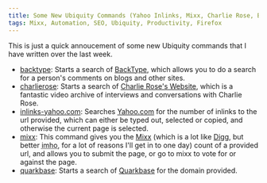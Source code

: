 ```yaml
---
title: Some New Ubiquity Commands (Yahoo Inlinks, Mixx, Charlie Rose, BackType, Quarkbase)
tags: Mixx, Automation, SEO, Ubiquity, Productivity, Firefox
---
```

This is just a quick annoucement of some new Ubiquity commands that I have written over the last week.
</p>

<ul>
  <li>
		<a title="Ubiquity Command to Search BackType.com" target="_blank" rev="vote-for" href="/tools/ubiquity/backtype/backtype.cfm">backtype</a>:
		Starts a search of <a title="BackType" rel="external" rev="vote-for" target="_blank" href="http://www.backtype.com/">BackType</a>, which allows you to do a search for a person's comments on blogs and other sites.
	</li>
	<li>
		<a title="Ubiquity Command to Search CharlieRose.com" target="_blank" rev="vote-for" href="/tools/ubiquity/charlierose/charlierose.cfm">charlierose</a>:
		Starts a search of <a title="Charlie Rose" rel="external" rev="vote-for" target="_blank" href="http://www.charlierose.com/">Charlie Rose's Website</a>, which is a fantastic video archive of interviews and conversations with Charlie Rose.
	</li>
	<li>
		<a title="Ubiquity Command to Check the Inlinks to a Webpage/URL" target="_blank" rev="vote-for" href="/tools/ubiquity/inlinks/inlinks.cfm">inlinks-yahoo.com</a>:
		Searches <a title="Yahoo" rev="vote-for" rel="external" target="_blank" href="http://www.yahoo.com/">Yahoo.com</a> for the number of inlinks to the url provided, which can either be typed out, selected or copied, and otherwise the current page is selected.
	</li>
	<li>
		<a title="Mixx Command" target="_blank" rev="vote-for" href="/tools/ubiquity/mixx/mixx.cfm">mixx</a>:
		This command gives you the <a title="Mixx" rel="external" rev="vote-for" target="_blank" href="http://www.mixx.com/">Mixx</a> (which is a lot like <a title="Digg" rel="external" rev="vote-for" target="_blank" href="http://digg.com/">Digg</a>, but better <abbr title="In My Humble Opinion">imho</abbr>, for a lot of reasons I'll get in to one day) count of a provided url, and allows you to submit the page, or go to mixx to vote for or against the page.
	</li>
	<li>
		<a title="Ubiquity Command to Search Quarkbase.com" target="_blank" rev="vote-for" href="/tools/ubiquity/quarkbase/quarkbase.cfm">quarkbase</a>:
		Starts a search of <a title="Quarkbase" rel="external" rev="vote-for" target="_blank" href="http://www.quarkbase.com/">Quarkbase</a> for the domain provided.
	</li>
